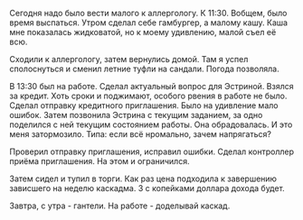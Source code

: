 Сегодня надо было вести малого к аллергологу. К 11:30. Вобщем, было время выспаться.
Утром сделал себе гамбургер, а малому кашу. Каша мне показалась жидковатой, но к моему удивлению, малой съел её всю.

Сходили к аллергологу, затем вернулись домой. Там я успел сполоснуться и сменил летние туфли на сандали. Погода позволяла.

В 13:30 был на работе. Сделал актуальный вопрос для Эстриной. Взялся за кредит.
Хоть сроки и поджимают, особого рвения в работе не было.
Сделал отправку кредитного приглашения. Было на удивление мало ошибок.
Затем позвонила Эстрина с текущим заданием, за одно поделился с ней текущим состоянием работы. Она обрадовалась. И это меня затормозило. Типа: если всё нромально, зачем напрягаться?

Проверил отправку приглашения, исправил ошибки. Сделал контроллер приёма приглашения. На этом и  ограничился.

Затем сидел и тупил в торги. Как раз цена подходила к завершению зависшего на неделю каскадма. 3 с копейками доллара дохода будет.

Завтра, с утра - гантели.
На работе - доделывай каскад.